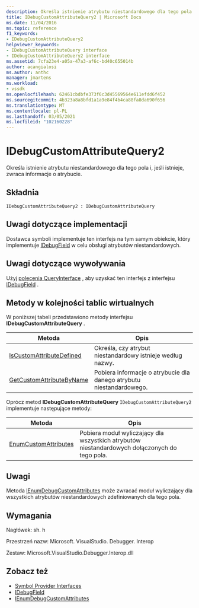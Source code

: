 ```yaml
---
description: Określa istnienie atrybutu niestandardowego dla tego pola i, jeśli istnieje, zwraca informacje o atrybucie.
title: IDebugCustomAttributeQuery2 | Microsoft Docs
ms.date: 11/04/2016
ms.topic: reference
f1_keywords:
- IDebugCustomAttributeQuery2
helpviewer_keywords:
- IDebugCustomAttributeQuery interface
- IDebugCustomAttributeQuery2 interface
ms.assetid: 7cfa23e4-a05a-47a3-af6c-bd40c655014b
author: acangialosi
ms.author: anthc
manager: jmartens
ms.workload:
- vssdk
ms.openlocfilehash: 62461cbdbfe373f6c3d45569564e611efdd6f452
ms.sourcegitcommit: 4b323a8a8bfd1a1a9e84f4b4ca88fa8da690f656
ms.translationtype: MT
ms.contentlocale: pl-PL
ms.lasthandoff: 03/05/2021
ms.locfileid: "102160228"
---
```

# <a name="idebugcustomattributequery2"></a>IDebugCustomAttributeQuery2
Określa istnienie atrybutu niestandardowego dla tego pola i, jeśli istnieje, zwraca informacje o atrybucie.

## <a name="syntax"></a>Składnia

```
IDebugCustomAttributeQuery2 : IDebugCustomAttributeQuery
```

## <a name="notes-for-implementers"></a>Uwagi dotyczące implementacji
 Dostawca symboli implementuje ten interfejs na tym samym obiekcie, który implementuje [IDebugField](../../../extensibility/debugger/reference/idebugfield.md) w celu obsługi atrybutów niestandardowych.

## <a name="notes-for-callers"></a>Uwagi dotyczące wywoływania
 Użyj [polecenia QueryInterface](/cpp/atl/queryinterface) , aby uzyskać ten interfejs z interfejsu [IDebugField](../../../extensibility/debugger/reference/idebugfield.md) .

## <a name="methods-in-vtable-order"></a>Metody w kolejności tablic wirtualnych
 W poniższej tabeli przedstawiono metody interfejsu **IDebugCustomAttributeQuery** .

|Metoda|Opis|
|------------|-----------------|
|[IsCustomAttributeDefined](../../../extensibility/debugger/reference/idebugcustomattributequery2-iscustomattributedefined.md)|Określa, czy atrybut niestandardowy istnieje według nazwy.|
|[GetCustomAttributeByName](../../../extensibility/debugger/reference/idebugcustomattributequery2-getcustomattributebyname.md)|Pobiera informacje o atrybucie dla danego atrybutu niestandardowego.|

 Oprócz metod **IDebugCustomAttributeQuery** `IDebugCustomAttributeQuery2` implementuje następujące metody:

|Metoda|Opis|
|------------|-----------------|
|[EnumCustomAttributes](../../../extensibility/debugger/reference/idebugcustomattributequery2-enumcustomattributes.md)|Pobiera moduł wyliczający dla wszystkich atrybutów niestandardowych dołączonych do tego pola.|

## <a name="remarks"></a>Uwagi
 Metoda [IEnumDebugCustomAttributes](../../../extensibility/debugger/reference/ienumdebugcustomattributes.md) może zwracać moduł wyliczający dla wszystkich atrybutów niestandardowych zdefiniowanych dla tego pola.

## <a name="requirements"></a>Wymagania
 Nagłówek: sh. h

 Przestrzeń nazw: Microsoft. VisualStudio. Debugger. Interop

 Zestaw: Microsoft.VisualStudio.Debugger.Interop.dll

## <a name="see-also"></a>Zobacz też
- [Symbol Provider Interfaces](../../../extensibility/debugger/reference/symbol-provider-interfaces.md)
- [IDebugField](../../../extensibility/debugger/reference/idebugfield.md)
- [IEnumDebugCustomAttributes](../../../extensibility/debugger/reference/ienumdebugcustomattributes.md)
